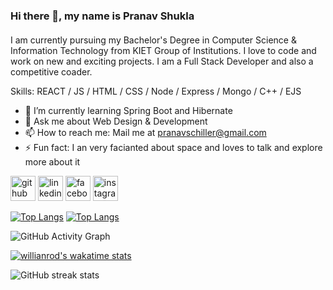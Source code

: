 ### Hi there 👋, my name is Pranav Shukla
####  
I am currently pursuing my Bachelor's Degree in Computer Science & Information Technology from KIET Group of Institutions. I love to code and work on new and exciting projects. I am a Full Stack Developer and also a competitive coader. 

Skills: REACT / JS / HTML / CSS / Node / Express / Mongo / C++ / EJS

- 🌱 I’m currently learning Spring Boot and Hibernate 
- 💬 Ask me about Web Design & Development 
- 📫 How to reach me: Mail me at pranavschiller@gmail.com 
- ⚡ Fun fact: I an very facianted about space and loves to talk and explore more about it 


[<img src='https://cdn.jsdelivr.net/npm/simple-icons@3.0.1/icons/github.svg' alt='github' height='40'>](https://github.com/pranav-develop)  [<img src='https://cdn.jsdelivr.net/npm/simple-icons@3.0.1/icons/linkedin.svg' alt='linkedin' height='40'>](https://www.linkedin.com/in/pranav-shukla-33aa41193/)  [<img src='https://cdn.jsdelivr.net/npm/simple-icons@3.0.1/icons/facebook.svg' alt='facebook' height='40'>](https://www.facebook.com/pranav.shukla.988)  [<img src='https://cdn.jsdelivr.net/npm/simple-icons@3.0.1/icons/instagram.svg' alt='instagram' height='40'>](https://www.instagram.com/pranavshukla.02/)  

[![Top Langs](https://github-readme-stats.vercel.app/api/top-langs/?username=pranav-develop)](https://github.com/anuraghazra/github-readme-stats) [![Top Langs](https://github-readme-stats.vercel.app/api/top-langs/?username=anuraghazra&layout=compact)](https://github.com/anuraghazra/github-readme-stats)


![GitHub Activity Graph](https://activity-graph.herokuapp.com/graph?username=pranav-develop)  

[![willianrod's wakatime stats](https://github-readme-stats.vercel.app/api/wakatime?username=pranav-develop)](https://github.com/anuraghazra/github-readme-stats)


![GitHub streak stats](https://github-readme-streak-stats.herokuapp.com/?user=pranav-develop)  
